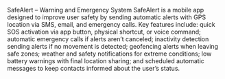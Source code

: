 SafeAlert – Warning and Emergency System
SafeAlert is a mobile app designed to improve user safety by sending automatic alerts with GPS location via SMS, email, and emergency calls. Key features include: quick SOS activation via app button, physical shortcut, or voice command; automatic emergency calls if alerts aren’t canceled; inactivity detection sending alerts if no movement is detected; geofencing alerts when leaving safe zones; weather and safety notifications for extreme conditions; low battery warnings with final location sharing; and scheduled automatic messages to keep contacts informed about the user’s status.

